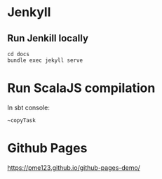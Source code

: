 # Jenkyll
## Run Jenkill locally

    cd docs
    bundle exec jekyll serve
    
# Run ScalaJS compilation

In sbt console:

    ~copyTask
    
 # Github Pages
 
https://pme123.github.io/github-pages-demo/

